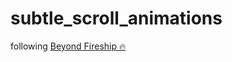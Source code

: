 # subtle_scroll_animations
following [Beyond Fireship 🔥](https://www.youtube.com/watch?v=T33NN_pPeNI)
